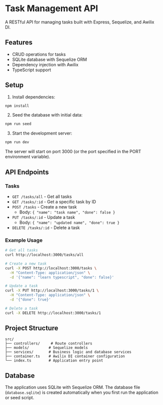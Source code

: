 # Task Management API

A RESTful API for managing tasks built with Express, Sequelize, and Awilix DI.

## Features

- CRUD operations for tasks
- SQLite database with Sequelize ORM
- Dependency injection with Awilix
- TypeScript support

## Setup

1. Install dependencies:

```bash
npm install
```

2. Seed the database with initial data:

```bash
npm run seed
```

3. Start the development server:

```bash
npm run dev
```

The server will start on port 3000 (or the port specified in the PORT environment variable).

## API Endpoints

### Tasks

- `GET /tasks/all` - Get all tasks
- `GET /tasks/:id` - Get a specific task by ID
- `POST /tasks` - Create a new task
  - Body: `{ "name": "task name", "done": false }`
- `PUT /tasks/:id` - Update a task
  - Body: `{ "name": "updated name", "done": true }`
- `DELETE /tasks/:id` - Delete a task

### Example Usage

```bash
# Get all tasks
curl http://localhost:3000/tasks/all

# Create a new task
curl -X POST http://localhost:3000/tasks \
  -H "Content-Type: application/json" \
  -d '{"name": "learn typescript", "done": false}'

# Update a task
curl -X PUT http://localhost:3000/tasks/1 \
  -H "Content-Type: application/json" \
  -d '{"done": true}'

# Delete a task
curl -X DELETE http://localhost:3000/tasks/1
```

## Project Structure

```
src/
├── controllers/     # Route controllers
├── models/         # Sequelize models
├── services/       # Business logic and database services
├── container.ts    # Awilix DI container configuration
└── index.ts        # Application entry point
```

## Database

The application uses SQLite with Sequelize ORM. The database file (`database.sqlite`) is created automatically when you first run the application or seed script.
